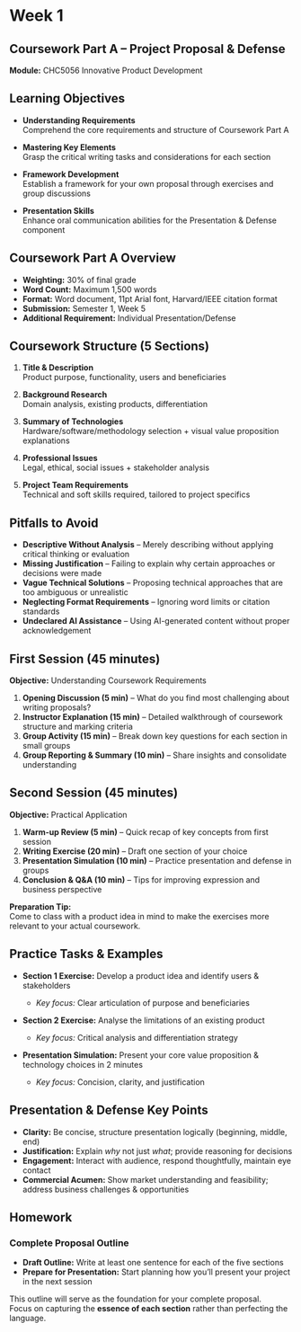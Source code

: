 # Week 1

## Coursework Part A – Project Proposal & Defense

**Module:** CHC5056 Innovative Product Development  

## Learning Objectives

- **Understanding Requirements**  
  Comprehend the core requirements and structure of Coursework Part A  

- **Mastering Key Elements**  
  Grasp the critical writing tasks and considerations for each section  

- **Framework Development**  
  Establish a framework for your own proposal through exercises and group discussions  

- **Presentation Skills**  
  Enhance oral communication abilities for the Presentation & Defense component  

## Coursework Part A Overview

- **Weighting:** 30% of final grade  
- **Word Count:** Maximum 1,500 words  
- **Format:** Word document, 11pt Arial font, Harvard/IEEE citation format  
- **Submission:** Semester 1, Week 5  
- **Additional Requirement:** Individual Presentation/Defense  

## Coursework Structure (5 Sections)

1. **Title & Description**  
   Product purpose, functionality, users and beneficiaries  

2. **Background Research**  
   Domain analysis, existing products, differentiation  

3. **Summary of Technologies**  
   Hardware/software/methodology selection + visual value proposition explanations  

4. **Professional Issues**  
   Legal, ethical, social issues + stakeholder analysis  

5. **Project Team Requirements**  
   Technical and soft skills required, tailored to project specifics  

## Pitfalls to Avoid

- **Descriptive Without Analysis** – Merely describing without applying critical thinking or evaluation  
- **Missing Justification** – Failing to explain why certain approaches or decisions were made  
- **Vague Technical Solutions** – Proposing technical approaches that are too ambiguous or unrealistic  
- **Neglecting Format Requirements** – Ignoring word limits or citation standards  
- **Undeclared AI Assistance** – Using AI-generated content without proper acknowledgement  

## First Session (45 minutes)

**Objective:** Understanding Coursework Requirements  

1. **Opening Discussion (5 min)** – What do you find most challenging about writing proposals?  
2. **Instructor Explanation (15 min)** – Detailed walkthrough of coursework structure and marking criteria  
3. **Group Activity (15 min)** – Break down key questions for each section in small groups  
4. **Group Reporting & Summary (10 min)** – Share insights and consolidate understanding  

## Second Session (45 minutes)

**Objective:** Practical Application  

1. **Warm-up Review (5 min)** – Quick recap of key concepts from first session  
2. **Writing Exercise (20 min)** – Draft one section of your choice  
3. **Presentation Simulation (10 min)** – Practice presentation and defense in groups  
4. **Conclusion & Q&A (10 min)** – Tips for improving expression and business perspective  

**Preparation Tip:**  
Come to class with a product idea in mind to make the exercises more relevant to your actual coursework.  

## Practice Tasks & Examples

- **Section 1 Exercise:** Develop a product idea and identify users & stakeholders  
  - *Key focus:* Clear articulation of purpose and beneficiaries  

- **Section 2 Exercise:** Analyse the limitations of an existing product  
  - *Key focus:* Critical analysis and differentiation strategy  

- **Presentation Simulation:** Present your core value proposition & technology choices in 2 minutes  
  - *Key focus:* Concision, clarity, and justification  

## Presentation & Defense Key Points

- **Clarity:** Be concise, structure presentation logically (beginning, middle, end)  
- **Justification:** Explain *why* not just *what*; provide reasoning for decisions  
- **Engagement:** Interact with audience, respond thoughtfully, maintain eye contact  
- **Commercial Acumen:** Show market understanding and feasibility; address business challenges & opportunities  

## Homework

### Complete Proposal Outline

- **Draft Outline:** Write at least one sentence for each of the five sections  
- **Prepare for Presentation:** Start planning how you’ll present your project in the next session  

This outline will serve as the foundation for your complete proposal.  
Focus on capturing the **essence of each section** rather than perfecting the language.  
